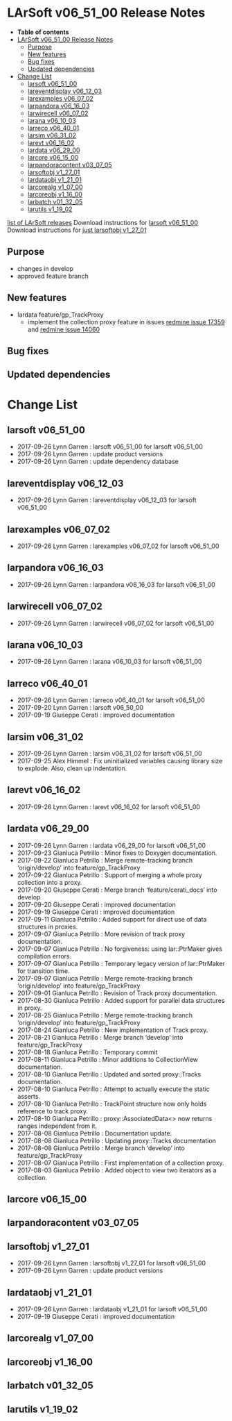 LArSoft v06_51_00 Release Notes
======================================================================

-   **Table of contents**
-   [LArSoft v06_51_00 Release Notes](#LArSoft-v06_51_00-Release-Notes)
    -   [Purpose](#Purpose)
    -   [New features](#New-features)
    -   [Bug fixes](#Bug-fixes)
    -   [Updated dependencies](#Updated-dependencies)
-   [Change List](#Change-List)
    -   [larsoft v06_51_00](#larsoft-v06_51_00)
    -   [lareventdisplay v06_12_03](#lareventdisplay-v06_12_03)
    -   [larexamples v06_07_02](#larexamples-v06_07_02)
    -   [larpandora v06_16_03](#larpandora-v06_16_03)
    -   [larwirecell v06_07_02](#larwirecell-v06_07_02)
    -   [larana v06_10_03](#larana-v06_10_03)
    -   [larreco v06_40_01](#larreco-v06_40_01)
    -   [larsim v06_31_02](#larsim-v06_31_02)
    -   [larevt v06_16_02](#larevt-v06_16_02)
    -   [lardata v06_29_00](#lardata-v06_29_00)
    -   [larcore v06_15_00](#larcore-v06_15_00)
    -   [larpandoracontent v03_07_05](#larpandoracontent-v03_07_05)
    -   [larsoftobj v1_27_01](#larsoftobj-v1_27_01)
    -   [lardataobj v1_21_01](#lardataobj-v1_21_01)
    -   [larcorealg v1_07_00](#larcorealg-v1_07_00)
    -   [larcoreobj v1_16_00](#larcoreobj-v1_16_00)
    -   [larbatch v01_32_05](#larbatch-v01_32_05)
    -   [larutils v1_19_02](#larutils-v1_19_02)

[list of LArSoft releases](LArSoft_release_list)
Download instructions for [larsoft v06_51_00](http://scisoft.fnal.gov/scisoft/bundles/larsoft/v06_51_00/larsoft-v06_51_00.html)
Download instructions for [just larsoftobj v1_27_01](http://scisoft.fnal.gov/scisoft/bundles/larsoftobj/v1_27_01/larsoftobj-v1_27_01.html)

Purpose
--------------------

-   changes in develop
-   approved feature branch

New features
------------------------------

-   lardata feature/gp_TrackProxy
    -   implement the collection proxy feature in issues [redmine issue 17359](https://cdcvs.fnal.gov/redmine/issues/17359) and [redmine issue 14060](https://cdcvs.fnal.gov/redmine/issues/14060 "Task: Provide ways to navigate associated data products in a seamless way (Closed)")

Bug fixes
------------------------

Updated dependencies
----------------------------------------------

Change List
============================

larsoft v06_51_00
------------------------------------------

-   2017-09-26 Lynn Garren : larsoft v06_51_00 for larsoft v06_51_00
-   2017-09-26 Lynn Garren : update product versions
-   2017-09-26 Lynn Garren : update dependency database

lareventdisplay v06_12_03
----------------------------------------------------------

-   2017-09-26 Lynn Garren : lareventdisplay v06_12_03 for larsoft v06_51_00

larexamples v06_07_02
--------------------------------------------------

-   2017-09-26 Lynn Garren : larexamples v06_07_02 for larsoft v06_51_00

larpandora v06_16_03
------------------------------------------------

-   2017-09-26 Lynn Garren : larpandora v06_16_03 for larsoft v06_51_00

larwirecell v06_07_02
--------------------------------------------------

-   2017-09-26 Lynn Garren : larwirecell v06_07_02 for larsoft v06_51_00

larana v06_10_03
----------------------------------------

-   2017-09-26 Lynn Garren : larana v06_10_03 for larsoft v06_51_00

larreco v06_40_01
------------------------------------------

-   2017-09-26 Lynn Garren : larreco v06_40_01 for larsoft v06_51_00
-   2017-09-20 Lynn Garren : larsoft v06_50_00
-   2017-09-19 Giuseppe Cerati : improved documentation

larsim v06_31_02
----------------------------------------

-   2017-09-26 Lynn Garren : larsim v06_31_02 for larsoft v06_51_00
-   2017-09-25 Alex Himmel : Fix uninitialized variables causing library size to explode. Also, clean up indentation.

larevt v06_16_02
----------------------------------------

-   2017-09-26 Lynn Garren : larevt v06_16_02 for larsoft v06_51_00

lardata v06_29_00
------------------------------------------

-   2017-09-26 Lynn Garren : lardata v06_29_00 for larsoft v06_51_00
-   2017-09-23 Gianluca Petrillo : Minor fixes to Doxygen documentation.
-   2017-09-22 Gianluca Petrillo : Merge remote-tracking branch ‘origin/develop’ into feature/gp_TrackProxy
-   2017-09-22 Gianluca Petrillo : Support of merging a whole proxy collection into a proxy.
-   2017-09-20 Giuseppe Cerati : Merge branch ‘feature/cerati_docs’ into develop
-   2017-09-20 Giuseppe Cerati : improved documentation
-   2017-09-19 Giuseppe Cerati : improved documentation
-   2017-09-11 Gianluca Petrillo : Added support for direct use of data structures in proxies.
-   2017-09-07 Gianluca Petrillo : More revision of track proxy documentation.
-   2017-09-07 Gianluca Petrillo : No forgiveness: using lar::PtrMaker gives compilation errors.
-   2017-09-07 Gianluca Petrillo : Temporary legacy version of lar::PtrMaker for transition time.
-   2017-09-07 Gianluca Petrillo : Merge remote-tracking branch ‘origin/develop’ into feature/gp_TrackProxy
-   2017-09-01 Gianluca Petrillo : Revision of Track proxy documentation.
-   2017-08-30 Gianluca Petrillo : Added support for parallel data structures in proxy.
-   2017-08-25 Gianluca Petrillo : Merge remote-tracking branch ‘origin/develop’ into feature/gp_TrackProxy
-   2017-08-24 Gianluca Petrillo : New implementation of Track proxy.
-   2017-08-21 Gianluca Petrillo : Merge branch ‘develop’ into feature/gp_TrackProxy
-   2017-08-18 Gianluca Petrillo : Temporary commit
-   2017-08-11 Gianluca Petrillo : Minor additions to CollectionView documentation.
-   2017-08-10 Gianluca Petrillo : Updated and sorted proxy::Tracks documentation.
-   2017-08-10 Gianluca Petrillo : Attempt to actually execute the static asserts.
-   2017-08-10 Gianluca Petrillo : TrackPoint structure now only holds reference to track proxy.
-   2017-08-10 Gianluca Petrillo : proxy::AssociatedData\<\> now returns ranges independent from it.
-   2017-08-08 Gianluca Petrillo : Documentation update.
-   2017-08-08 Gianluca Petrillo : Updating proxy::Tracks documentation
-   2017-08-08 Gianluca Petrillo : Merge branch ‘develop’ into feature/gp_TrackProxy
-   2017-08-07 Gianluca Petrillo : First implementation of a collection proxy.
-   2017-08-03 Gianluca Petrillo : Added object to view two iterators as a collection.

larcore v06_15_00
------------------------------------------

larpandoracontent v03_07_05
--------------------------------------------------------------

larsoftobj v1_27_01
----------------------------------------------

-   2017-09-26 Lynn Garren : larsoftobj v1_27_01 for larsoft v06_51_00
-   2017-09-26 Lynn Garren : update product versions

lardataobj v1_21_01
----------------------------------------------

-   2017-09-26 Lynn Garren : lardataobj v1_21_01 for larsoft v06_51_00
-   2017-09-19 Giuseppe Cerati : improved documentation

larcorealg v1_07_00
----------------------------------------------

larcoreobj v1_16_00
----------------------------------------------

larbatch v01_32_05
--------------------------------------------

larutils v1_19_02
------------------------------------------
